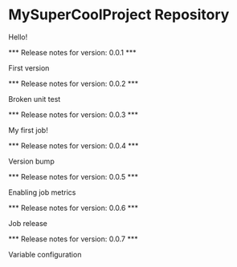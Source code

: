 # MySuperCoolProject Repository

Hello!


*** Release notes for version: 0.0.1 ***

First version

*** Release notes for version: 0.0.2 ***

Broken unit test

*** Release notes for version: 0.0.3 ***

My first job!

*** Release notes for version: 0.0.4 ***

Version bump

*** Release notes for version: 0.0.5 ***

Enabling job metrics

*** Release notes for version: 0.0.6 ***

Job release

*** Release notes for version: 0.0.7 ***

Variable configuration
